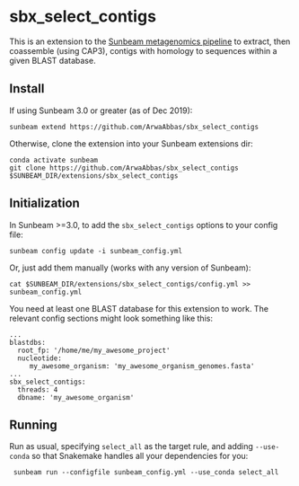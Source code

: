 # sbx_select_contigs
This is an extension to the [Sunbeam metagenomics pipeline](https://github.com/sunbeam-labs/sunbeam) to extract, then coassemble (using CAP3), contigs with homology to sequences within a given BLAST database.

## Install

If using Sunbeam 3.0 or greater (as of Dec 2019):

    sunbeam extend https://github.com/ArwaAbbas/sbx_select_contigs
    
Otherwise, clone the extension into your Sunbeam extensions dir:

    conda activate sunbeam
    git clone https://github.com/ArwaAbbas/sbx_select_contigs $SUNBEAM_DIR/extensions/sbx_select_contigs

## Initialization

In Sunbeam >=3.0, to add the `sbx_select_contigs` options to your config file:

    sunbeam config update -i sunbeam_config.yml

Or, just add them manually (works with any version of Sunbeam):

    cat $SUNBEAM_DIR/extensions/sbx_select_contigs/config.yml >> sunbeam_config.yml
    
You need at least one BLAST database for this extension to work. The relevant config sections might look something like this:

    ...
    blastdbs:
      root_fp: '/home/me/my_awesome_project'
      nucleotide:
         my_awesome_organism: 'my_awesome_organism_genomes.fasta'
    ...
    sbx_select_contigs:
      threads: 4
      dbname: 'my_awesome_organism'
  
## Running

Run as usual, specifying `select_all` as the target rule, and adding `--use-conda` so that Snakemake handles all your dependencies for you:

     sunbeam run --configfile sunbeam_config.yml --use_conda select_all
